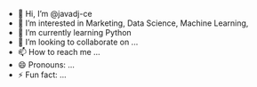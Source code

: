 - 👋 Hi, I’m @javadj-ce
- 👀 I’m interested in Marketing, Data Science, Machine Learning, 
- 🌱 I’m currently learning Python
- 💞️ I’m looking to collaborate on ...
- 📫 How to reach me ...
- 😄 Pronouns: ...
- ⚡ Fun fact: ...

<!---
javadj-ce/javadj-ce is a ✨ special ✨ repository because its `README.md` (this file) appears on your GitHub profile.
You can click the Preview link to take a look at your changes.
--->

